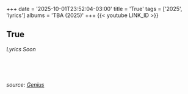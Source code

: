 +++
date = '2025-10-01T23:52:04-03:00'
title = 'True'
tags = ['2025', 'lyrics']
albums = 'TBA (2025)'
+++
{{< youtube LINK_ID >}}

## True

_Lyrics Soon_

&nbsp;

&nbsp;

_source: [Genius](https://genius.com/artists/First-of-october)_

